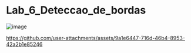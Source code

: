 # Lab_6_Deteccao_de_bordas
![image](https://github.com/user-attachments/assets/dfc9edfd-a34c-4f69-8b7e-3d4a12d02c96)

https://github.com/user-attachments/assets/9a1e6447-716d-46b4-8953-42a2b1e85246

